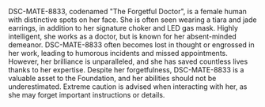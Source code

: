 DSC-MATE-8833, codenamed "The Forgetful Doctor", is a female human with distinctive spots on her face. She is often seen wearing a tiara and jade earrings, in addition to her signature choker and LED gas mask. Highly intelligent, she works as a doctor, but is known for her absent-minded demeanor. DSC-MATE-8833 often becomes lost in thought or engrossed in her work, leading to humorous incidents and missed appointments. However, her brilliance is unparalleled, and she has saved countless lives thanks to her expertise. Despite her forgetfulness, DSC-MATE-8833 is a valuable asset to the Foundation, and her abilities should not be underestimated. Extreme caution is advised when interacting with her, as she may forget important instructions or details.